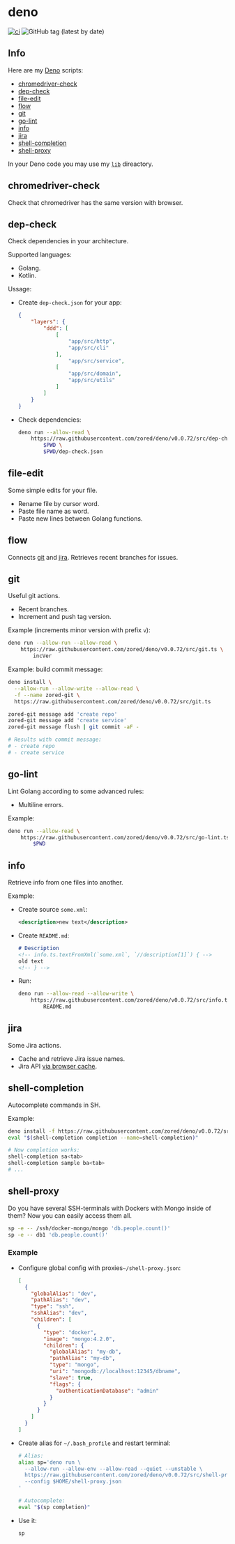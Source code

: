 # deno
[![ci](https://github.com/zored/deno/workflows/ci/badge.svg?branch=master)](https://github.com/zored/deno/actions)
![GitHub tag (latest by date)](https://img.shields.io/github/v/tag/zored/deno)

## Info
Here are my [Deno](https://deno.land/) scripts:
- [chromedriver-check](#chromedriver-check)
- [dep-check](#dep-check)
- [file-edit](#file-edit)
- [flow](#flow)
- [git](#git)
- [go-lint](#go-lint)
- [info](#info)
- [jira](#jira)
- [shell-completion](#shell-completion)
- [shell-proxy](#shell-proxy)

In your Deno code you may use my [`lib`](./src/lib) direactory.

## chromedriver-check
Check that chromedriver has the same version with browser.

## dep-check
Check dependencies in your architecture.

Supported languages:
- Golang.
- Kotlin.

Ussage:
- Create `dep-check.json` for your app:
    ```json
    {
        "layers": {
            "ddd": [
                [
                    "app/src/http",
                    "app/src/cli"
                ],
                    "app/src/service",
                [
                    "app/src/domain",
                    "app/src/utils"
                ]
            ]
        }
    }
    ```
- Check dependencies:
    ```sh
    deno run --allow-read \
        https://raw.githubusercontent.com/zored/deno/v0.0.72/src/dep-check.ts \
            $PWD \
            $PWD/dep-check.json
    ```

## file-edit
Some simple edits for your file.
- Rename file by cursor word.
- Paste file name as word.
- Paste new lines between Golang functions.

## flow
Connects [git](#git) and [jira](#git). Retrieves recent branches for issues.

## git
Useful git actions.
- Recent branches.
- Increment and push tag version.

Example (increments minor version with prefix `v`):
```sh
deno run --allow-run --allow-read \
    https://raw.githubusercontent.com/zored/deno/v0.0.72/src/git.ts \
	    incVer
```

Example: build commit message:
```sh
deno install \
  --allow-run --allow-write --allow-read \
  -f --name zored-git \
  https://raw.githubusercontent.com/zored/deno/v0.0.72/src/git.ts

zored-git message add 'create repo'
zored-git message add 'create service'
zored-git message flush | git commit -aF -

# Results with commit message:
# - create repo
# - create service
```

## go-lint
Lint Golang according to some advanced rules:
- Multiline errors.

Example:
```sh
deno run --allow-read \
    https://raw.githubusercontent.com/zored/deno/v0.0.72/src/go-lint.ts \
        $PWD
```

## info
Retrieve info from one files into another.

Example:
- Create source `some.xml`:
    ```xml
    <description>new text</description>
    ```
- Create `README.md`:
    ```md
    # Description
    <!-- info.ts.textFromXml(`some.xml`, `//description[1]`) { -->
    old text
    <!-- } -->
    ```
- Run:
    ```sh
    deno run --allow-read --allow-write \
        https://raw.githubusercontent.com/zored/deno/v0.0.72/src/info.ts \
            README.md
    ```

## jira
Some Jira actions.
- Cache and retrieve Jira issue names.
- Jira API [via browser cache](./src/chrome-extension/jira-cookie-sender/README.md).

## shell-completion
Autocomplete commands in SH.

Example:
```sh
deno install -f https://raw.githubusercontent.com/zored/deno/v0.0.72/src/shell-completion.ts
eval "$(shell-completion completion --name=shell-completion)"

# Now completion works:
shell-completion sa<tab>
shell-completion sample ba<tab>
# ...
```

## shell-proxy
Do you have several SSH-terminals with Dockers with Mongo inside of them? Now you can easily access them all.

```bash
sp -e -- /ssh/docker-mongo/mongo 'db.people.count()' 
sp -e -- db1 'db.people.count()' 
```

### Example
- Configure global config with proxies`~/shell-proxy.json`:
    ```json
    [
      {
        "globalAlias": "dev",
        "pathAlias": "dev",
        "type": "ssh",
        "sshAlias": "dev",
        "children": [
          {
            "type": "docker",
            "image": "mongo:4.2.0",
            "children": {
              "globalAlias": "my-db",
              "pathAlias": "my-db",
              "type": "mongo",
              "uri": "mongodb://localhost:12345/dbname",
              "slave": true,
              "flags": {
                "authenticationDatabase": "admin"
              }
            }
          }
        ]
      }
    ]
    ```

- Create alias for `~/.bash_profile` and restart terminal:
    ```bash
    # Alias:
    alias sp='deno run \
      --allow-run --allow-env --allow-read --quiet --unstable \
      https://raw.githubusercontent.com/zored/deno/v0.0.72/src/shell-proxy.ts \
      --config $HOME/shell-proxy.json
    '
  
    # Autocomplete:
    eval "$(sp completion)"
    ```

- Use it:
    ```bash
    sp
    ```
